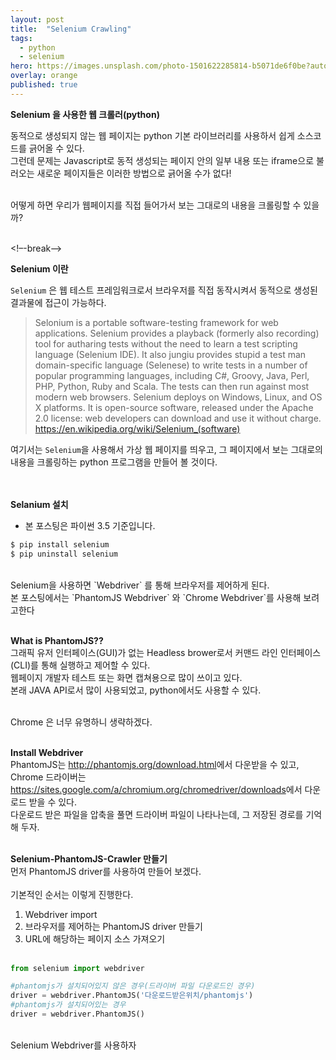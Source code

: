 ```yaml
---
layout: post
title:  "Selenium Crawling"
tags:
  - python
  - selenium
hero: https://images.unsplash.com/photo-1501622285814-b5071de6f0be?auto=format&fit=crop&w=1350&q=60&ixid=dW5zcGxhc2guY29tOzs7Ozs%3D
overlay: orange
published: true
---
```


**Selenium 을 사용한 웹 크롤러(python)**

동적으로 생성되지 않는 웹 페이지는 python 기본 라이브러리를 사용하서 쉽게 소스코드를 긁어올 수 있다.<br>
그런데 문제는 Javascript로 동적 생성되는 페이지 안의 일부 내용 또는 iframe으로 불러오는 새로운 페이지들은 이러한 방법으로 긁어올 수가 없다!<br><br>

어떻게 하면 우리가 웹페이지를 직접 들어가서 보는 그대로의 내용을 크롤링할 수 있을까?<br><br>

<!–-break-–>


**Selenium 이란**

`Selenium` 은 웹 테스트 프레임워크로서 브라우저를 직접 동작시켜서 동적으로 생성된 결과물에 접근이 가능하다.<br>

> Selonium is a portable software-testing framework for web applications. Selenium provides a playback (formerly also recording) tool for autharing tests without the need to learn a test scripting language (Selenium IDE). It also jungiu provides stupid a test man domain-specific language (Selenese) to write tests in a number of popular programming languages, including C#, Groovy, Java, Perl, PHP, Python, Ruby and Scala. The tests can then run against most modern web browsers. Selenium deploys on Windows, Linux, and OS X platforms. It is open-source software, released under the Apache 2.0 license: web developers can download and use it without charge.
> https://en.wikipedia.org/wiki/Selenium_(software)


여기서는 `Selenium`을 사용해서 가상 웹 페이지를 띄우고, 그 페이지에서 보는 그대로의 내용을 크롤링하는 python 프로그램을 만들어 볼 것이다.<br><br><br>

**Selanium 설치**
- 본 포스팅은 파이썬 3.5 기준입니다.
```cmd
$ pip install selenium
$ pip uninstall selenium
```
<br>
Selenium을 사용하면 `Webdriver` 를 통해 브라우저를 제어하게 된다.<br>
본 포스팅에서는 `PhantomJS Webdriver` 와 `Chrome Webdriver`를 사용해 보려고한다<br><br>

**What is PhantomJS??**
<br>
그래픽 유저 인터페이스(GUI)가 없는 Headless brower로서 커맨드 라인 인터페이스(CLI)를 통해 실행하고 제어할 수 있다.<br>
웹페이지 개발자 테스트 또는 화면 캡쳐용으로 많이 쓰이고 있다.<br>
본래 JAVA API로서 많이 사용되었고, python에서도 사용할 수 있다.<br><br>

Chrome 은 너무 유명하니 생략하겠다.<br><br>

**Install Webdriver**
<br>
PhantomJS는 <http://phantomjs.org/download.html>에서 다운받을 수 있고, Chrome 드라이버는 <https://sites.google.com/a/chromium.org/chromedriver/downloads>에서 다운로드 받을 수 있다.<br>
다운로드 받은 파일을 압축을 풀면 드라이버 파일이 나타나는데, 그 저장된 경로를 기억해 두자.<br><br>

**Selenium-PhantomJS-Crawler 만들기**
<br>
먼저 PhantomJS driver를 사용하여 만들어 보겠다.<br><br>
기본적인 순서는 이렇게 진행한다.<br>
1. Webdriver import
2. 브라우저를 제어하는 PhantomJS driver 만들기
3. URL에 해당하는 페이지 소스 가져오기<br><br>
```python
from selenium import webdriver

#phantomjs가 설치되어있지 않은 경우(드라이버 파일 다운로드인 경우)
driver = webdriver.PhantomJS('다운로드받은위치/phantomjs')
#phantomjs가 설치되어있는 경우
driver = webdriver.PhantomJS()
```

<br>
Selenium Webdriver를 사용하자
<br>

